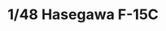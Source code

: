 ---
layout: product
title: "1/48 Hasegawa F-15C"
price: "4500" 
desc: "AKCIJA"
img_path: "/assets/img/HSGW07010.webp"
brand: "N/A"
available: true
special_offer: false
new: false
soon: false
cat: "010000"
subcat: "013400"
subsubcat: "0N/A"
sifra: "HSGW07010"
popular: false
spec: true
---